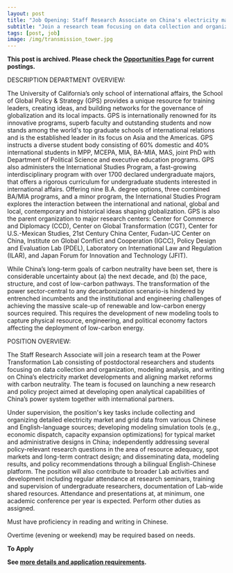 ```yaml
---
layout: post
title: "Job Opening: Staff Research Associate on China's electricity markets"
subtitle: "Join a research team focusing on data collection and organization, modeling analysis, and writing on China’s electricity market developments and aligning market reforms with carbon neutrality"
tags: [post, job]
image: /img/transmission_tower.jpg
---
```


**This post is archived. Please check the [Opportunities Page](/opportunities.html) for current postings.**

DESCRIPTION
DEPARTMENT OVERVIEW:

The University of California’s only school of international affairs, the School of Global Policy & Strategy (GPS) provides a unique resource for training leaders, creating ideas, and building networks for the governance of globalization and its local impacts. GPS is internationally renowned for its innovative programs, superb faculty and outstanding students and now stands among the world's top graduate schools of international relations and is the established leader in its focus on Asia and the Americas. GPS instructs a diverse student body consisting of 60% domestic and 40% international students in MPP, MCEPA, MIA, BA-MIA, MAS, joint PhD with Department of Political Science and executive education programs. GPS also administers the International Studies Program, a fast-growing interdisciplinary program with over 1700 declared undergraduate majors, that offers a rigorous curriculum for undergraduate students interested in international affairs. Offering nine B.A. degree options, three combined BA/MIA programs, and a minor program, the International Studies Program explores the interaction between the international and national, global and local, contemporary and historical ideas shaping globalization. GPS is also the parent organization to major research centers: Center for Commerce and Diplomacy (CCD), Center on Global Transformation (CGT), Center for U.S.-Mexican Studies, 21st Century China Center, Fudan-UC Center on China, Institute on Global Conflict and Cooperation (IGCC), Policy Design and Evaluation Lab (PDEL), Laboratory on International Law and Regulation (ILAR), and Japan Forum for Innovation and Technology (JFIT).

While China’s long-term goals of carbon neutrality have been set, there is considerable uncertainty about (a) the next decade, and (b) the pace, structure, and cost of low-carbon pathways. The transformation of the power sector-central to any decarbonization scenario-is hindered by entrenched incumbents and the institutional and engineering challenges of achieving the massive scale-up of renewable and low-carbon energy sources required. This requires the development of new modeling tools to capture physical resource, engineering, and political economy factors affecting the deployment of low-carbon energy.

POSITION OVERVIEW:

The Staff Research Associate will join a research team at the Power Transformation Lab consisting of postdoctoral researchers and students focusing on data collection and organization, modeling analysis, and writing on China’s electricity market developments and aligning market reforms with carbon neutrality. The team is focused on launching a new research and policy project aimed at developing open analytical capabilities of China’s power system together with international partners.

Under supervision, the position's key tasks include collecting and organizing detailed electricity market and grid data from various Chinese and English-language sources; developing modeling simulation tools (e.g., economic dispatch, capacity expansion optimizations) for typical market and administrative designs in China; independently addressing several policy-relevant research questions in the area of resource adequacy, spot markets and long-term contract design; and disseminating data, modeling results, and policy recommendations through a bilingual English-Chinese platform. The position will also contribute to broader Lab activities and development including regular attendance at research seminars, training and supervision of undergraduate researchers, documentation of Lab-wide shared resources. Attendance and presentations at, at minimum, one academic conference per year is expected. Perform other duties as assigned.

Must have proficiency in reading and writing in Chinese.

Overtime (evening or weekend) may be required based on needs.


**To Apply**

**See [more details and application requirements](https://employment.ucsd.edu/research-associate-125862/job/27219815).**

